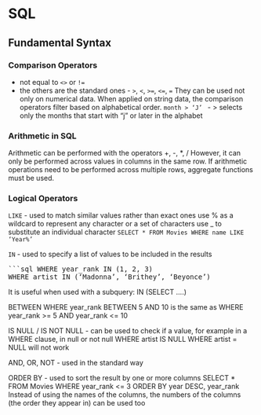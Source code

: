# SQL

## Fundamental Syntax
### Comparison Operators
- not equal to `<>` or `!=`
- the others are the standard ones - `>`, `<`, `>=`, `<=`, `=`
They can be used not only on numerical data. When applied on string data, the comparison operators filter based on alphabetical order.
`month > ‘J’ `  - > selects only the months that start with “j” or later in the alphabet
### Arithmetic in SQL
Arithmetic can be performed with the operators +, -, *, /
However, it can only be performed across values in columns in the same row. If arithmetic operations need to be performed across multiple rows, aggregate functions must be used.
### Logical Operators
`LIKE` - used to match similar values rather than exact ones
use % as a wildcard to represent any character or a set of characters
use _ to substitute an individual character
`SELECT * FROM Movies WHERE name LIKE ‘Year%’`

`IN` - used to specify a list of values to be included in the results
<pre>```sql WHERE year_rank IN (1, 2, 3)
WHERE artist IN (‘Madonna’, ‘Brithey’, ‘Beyonce’)</pre>
It is useful when used with a subquery: IN (SELECT ….)


BETWEEN
WHERE year_rank BETWEEN 5 AND 10
is the same as
WHERE year_rank >= 5 AND year_rank <= 10


IS NULL / IS NOT NULL - can be used to check if a value, for example in a WHERE clause, in null or not null
WHERE artist IS NULL
WHERE artist = NULL will not work


AND, OR, NOT - used in the standard way


ORDER BY - used to sort the result by one or more columns
SELECT * 
FROM Movies
WHERE year_rank <= 3
ORDER BY year DESC, year_rank
Instead of using the names of the columns, the numbers of the columns (the order they appear in) can be used too

